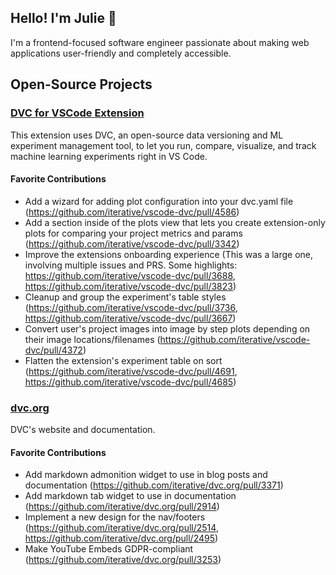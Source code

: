 ## Hello! I'm Julie 👋

I'm a frontend-focused software engineer passionate about making web applications user-friendly and completely accessible. 

## Open-Source Projects

### [DVC for VSCode Extension](https://github.com/iterative/vscode-dvc)

This extension uses DVC, an open-source data versioning and ML experiment management tool, to let you run, compare, visualize, and track machine learning experiments right in VS Code. 

#### Favorite Contributions

* Add a wizard for adding plot configuration into your dvc.yaml file (https://github.com/iterative/vscode-dvc/pull/4586)
* Add a section inside of the plots view that lets you create extension-only plots for comparing your project metrics and params (https://github.com/iterative/vscode-dvc/pull/3342)
* Improve the extensions onboarding experience (This was a large one, involving multiple issues and PRS. Some highlights: https://github.com/iterative/vscode-dvc/pull/3688, https://github.com/iterative/vscode-dvc/pull/3823)
* Cleanup and group the experiment's table styles (https://github.com/iterative/vscode-dvc/pull/3736, https://github.com/iterative/vscode-dvc/pull/3667)
* Convert user's project images into image by step plots depending on their image locations/filenames (https://github.com/iterative/vscode-dvc/pull/4372)
* Flatten the extension's experiment table on sort (https://github.com/iterative/vscode-dvc/pull/4691, https://github.com/iterative/vscode-dvc/pull/4685)

### [dvc.org](https://github.com/iterative/dvc.org)

DVC's website and documentation. 

#### Favorite Contributions

* Add markdown admonition widget to use in blog posts and documentation (https://github.com/iterative/dvc.org/pull/3371)
* Add markdown tab widget to use in documentation (https://github.com/iterative/dvc.org/pull/2914)
* Implement a new design for the nav/footers (https://github.com/iterative/dvc.org/pull/2514, https://github.com/iterative/dvc.org/pull/2495)
* Make YouTube Embeds GDPR-compliant (https://github.com/iterative/dvc.org/pull/3253)

